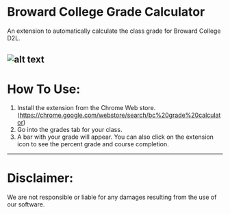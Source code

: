 # Broward College Grade Calculator
An extension to automatically calculate the class grade for Broward College D2L.

![alt text](https://www.google.com/url?sa=i&source=images&cd=&cad=rja&uact=8&ved=2ahUKEwicvOKq-ZbiAhVMwlkKHVDMDf8QjRx6BAgBEAU&url=https%3A%2F%2Fwww.gradreports.com%2Fcolleges%2Fbroward-college&psig=AOvVaw0OvOEskw4x5ZmEaYAvx0Yj&ust=1557783037914672)
------------------------------------------------------------------------

# How To Use:
1. Install the extension from the Chrome Web store.
(https://chrome.google.com/webstore/search/bc%20grade%20calculator)
2. Go into the grades tab for your class.
3. A bar with your grade will appear. You can also click on the extension icon to see the percent grade and course completion. 

------------------------------------------------------------------------

# Disclaimer:
We are not responsible or liable for any damages resulting from the use of our software.
